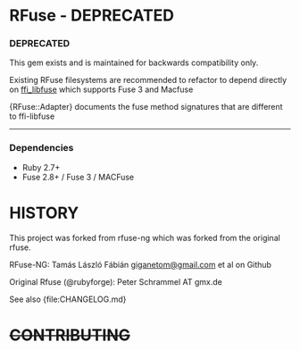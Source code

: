 RFuse - DEPRECATED
===============

### DEPRECATED

This gem exists and is maintained for backwards compatibility only.

Existing RFuse filesystems are recommended to refactor to depend directly on
[ffi_libfuse](http://rubygems.org/gems/ffi-libfuse) which supports Fuse 3 and Macfuse

{RFuse::Adapter} documents the fuse method signatures that are different to ffi-libfuse

---------------

### Dependencies

 * Ruby 2.7+
 * Fuse 2.8+ / Fuse 3 / MACFuse

HISTORY
============

This project was forked from rfuse-ng which was forked from the original rfuse.

RFuse-NG: Tamás László Fábián <giganetom@gmail.com> et al on Github

Original Rfuse (@rubyforge): Peter Schrammel AT gmx.de

See also {file:CHANGELOG.md}

~~CONTRIBUTING~~
============
